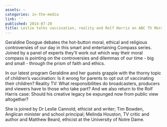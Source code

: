 ```yaml
---
assets: ~
categories: in-the-media
link: ''
published: 2014-07-20
title: Leslie talks vaccination, reality and Rolf Harris on ABC TV Moral Compass
---
```

Geraldine Doogue debates the hot-button moral, ethical and religious controversies of our day in this smart and entertaining Compass series. Joined by a panel of experts they'll work out which way their moral compass is pointing on the controversies and dilemmas of our time - big and small - through the prism of faith and ethics.

In our latest program Geraldine and her guests grapple with the thorny topic of children’s vaccination: Is it wrong for parents to opt out of vaccinating their children? Reality TV: What responsibilities do broadcasters, producers and viewers have to those who take part? And we also return to the Rolf Harris case: Should his creative legacy be expunged now from public view altogether? 

She is joined by Dr Leslie Cannold, ethicist and writer; Tim Bowden, Anglican minister and school principal; Melinda Houston, TV critic and author and Matthew Beard, ethicist at the University of Notre Dame.
